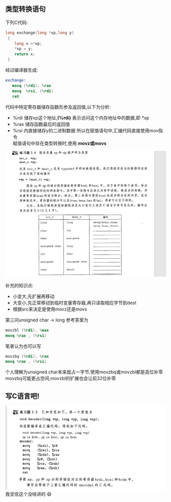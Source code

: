 ## 类型转换语句
下列C代码:
```c
long exchange(long *xp,long y)
 {
    long x =*xp;
    *xp = y;
    return x;
 }
 ```
 经过编译器生成:
 ```nasm
 exchange:
    movq (%rdi), %rax
    movq  %rsi, (%rdi)
    ret
```
代码中特定寄存器储存函数形参及返回值,以下为分析:
-  %rdi 储存xp这个地址,**(%rdi)** 表示访问这个内存地址中的数据,即 *xp
-  %rax 储存函数最后的返回值
-  %rsi 内直接储存y的二进制数据
所以在赋值语句中,汇编代码直接使用mov指令  
赋值语句中存在类型转换时,使用 **movz或movs**  

![3.4练习题](./picturefield/3.4.png)  

补充的知识点:
- 小变大,先扩展再移动
- 大变小,先正常移动到临时变量寄存器,再只读取相应字节到dest
- 根据src来决定是使用movz还是movs

第三问unsigned char -> long
参考答案为
```nasm
movzbl (%rdi), %eax
movq %rax , (%rsi)
```
笔者认为也可以写
```nasm
movzbq (%rdi), %rax
movq %rax , (%rsi)
```
个人理解为unsigned char本来就占一字节,使用movzbq或movzbl都是高位补零  
movzbq可能更占空间,movzbl的扩展也会让前32位补零


## 写C语言吧!
![3.5练习题](./picturefield/3.5.png)
我坚信这个没啥讲的 :smile: